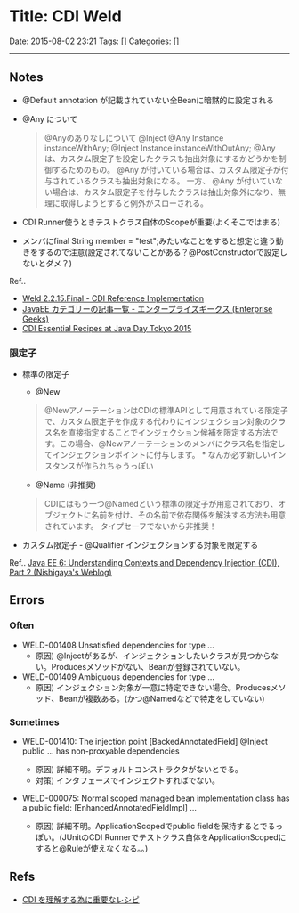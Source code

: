 # Title: CDI Weld

Date: 2015-08-02 23:21
Tags: []
Categories: []

---

## Notes

* @Default
    annotation が記載されていない全Beanに暗黙的に設定される

* @Any について
    > @Anyのありなしについて
    >     @Inject @Any Instance<MyInterface> instanceWithAny;
    >     @Inject      Instance<MyInterface> instanceWithOutAny;
    > @Any は、カスタム限定子を設定したクラスも抽出対象にするかどうかを制御するためのもの。
    > @Any が付いている場合は、カスタム限定子が付与されているクラスも抽出対象になる。
    > 一方、 @Any が付いていない場合は、カスタム限定子を付与したクラスは抽出対象外になり、無理に取得しようとすると例外がスローされる。
* CDI Runner使うときテストクラス自体のScopeが重要(よくそこではまる)

* メンバにfinal String member = "test";みたいなことをすると想定と違う動きをするので注意(設定されてないことがある？@PostConstructorで設定しないとダメ？)

Ref..

* [Weld 2.2.15.Final - CDI Reference Implementation](http://docs.jboss.org/weld/reference/latest-2.2/en-US/html/)
* [JavaEE カテゴリーの記事一覧 - エンタープライズギークス (Enterprise Geeks)](http://enterprisegeeks.hatenablog.com/archive/category/JavaEE)
* [CDI Essential Recipes at Java Day Tokyo 2015](http://www.slideshare.net/OracleMiddleJP/cdi-essential-receipe-at-java-day-tokyo-2015/82)

### 限定子

* 標準の限定子
    * @New
    > @NewアノーテーションはCDIの標準APIとして用意されている限定子で、カスタム限定子を作成する代わりにインジェクション対象のクラス名を直接指定することでインジェクション候補を限定する方法です。この場合、@Newアノーテーションのメンバにクラス名を指定してインジェクションポイントに付与します。
    \* なんか必ず新しいインスタンスが作られちゃうっぽい
    * @Name (非推奨)
    > CDIにはもう一つ@Namedという標準の限定子が用意されており、オブジェクトに名前を付け、その名前で依存関係を解決する方法も用意されています。
    タイプセーフでないから非推奨！

* カスタム限定子 - @Qualifier
    インジェクションする対象を限定する

Ref.. [Java EE 6: Understanding Contexts and Dependency Injection (CDI), Part 2 (Nishigaya's Weblog)](https://blogs.oracle.com/nishigaya/entry/javaee6_understanding_cdi_part_2)

## Errors

### Often

* WELD-001408 Unsatisfied dependencies for type ...
    * 原因) @Injectがあるが、インジェクションしたいクラスが見つからない。Producesメソッドがない、Beanが登録されていない。
* WELD-001409 Ambiguous dependencies for type ...
    * 原因) インジェクション対象が一意に特定できない場合。Producesメソッド、Beanが複数ある。(かつ@Namedなどで特定をしていない)

### Sometimes

* WELD-001410: The injection point [BackedAnnotatedField] @Inject public ... has non-proxyable dependencies
    * 原因) 詳細不明。デフォルトコンストラクタがないとでる。
    * 対策) インタフェースでインジェクトすればでない。

* WELD-000075: Normal scoped managed bean implementation class has a public field:  [EnhancedAnnotatedFieldImpl] ...
    * 原因) 詳細不明。ApplicationScopedでpublic fieldを保持するとでるっぽい。(JUnitのCDI Runnerでテストクラス自体をApplicationScopedにすると@Ruleが使えなくなる。。)

## Refs

* [CDI を理解する為に重要なレシピ](http://yoshio3.com/2015/04/15/cdi-essential-recipes/)

